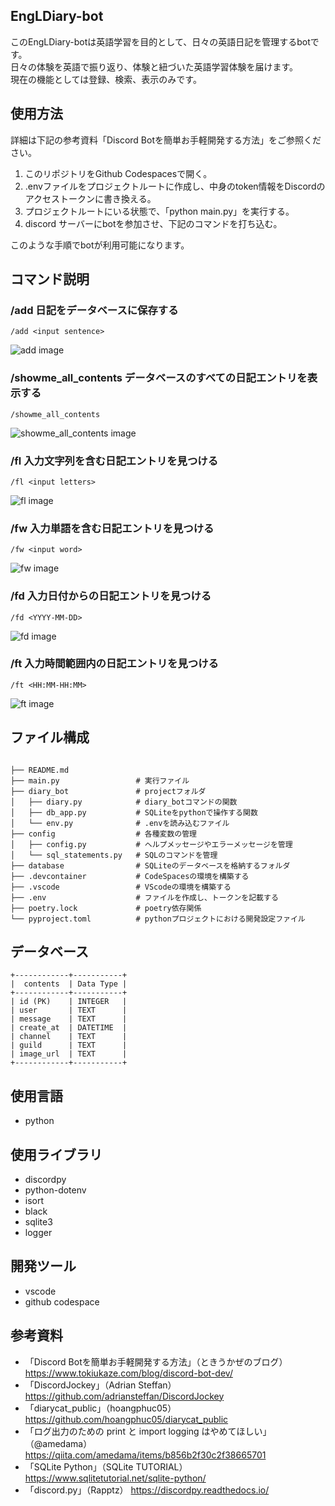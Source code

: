## EngLDiary-bot
このEngLDiary-botは英語学習を目的として、日々の英語日記を管理するbotです。<br>日々の体験を英語で振り返り、体験と紐づいた英語学習体験を届けます。<br>現在の機能としては登録、検索、表示のみです。

## 使用方法
詳細は下記の参考資料「Discord Botを簡単お手軽開発する方法」をご参照ください。<br>
1. このリポジトリをGithub Codespacesで開く。
2. .envファイルをプロジェクトルートに作成し、中身のtoken情報をDiscordのアクセストークンに書き換える。
3. プロジェクトルートにいる状態で、「python main.py」を実行する。
4. discord サーバーにbotを参加させ、下記のコマンドを打ち込む。

このような手順でbotが利用可能になります。

## コマンド説明

### /add 日記をデータベースに保存する
```
/add <input sentence>
```
![add image](https://private-user-images.githubusercontent.com/117506621/340078858-019dfd88-de83-4474-b884-aaacf264e64a.png?jwt=eyJhbGciOiJIUzI1NiIsInR5cCI6IkpXVCJ9.eyJpc3MiOiJnaXRodWIuY29tIiwiYXVkIjoicmF3LmdpdGh1YnVzZXJjb250ZW50LmNvbSIsImtleSI6ImtleTUiLCJleHAiOjE3MTg1Mjg3ODksIm5iZiI6MTcxODUyODQ4OSwicGF0aCI6Ii8xMTc1MDY2MjEvMzQwMDc4ODU4LTAxOWRmZDg4LWRlODMtNDQ3NC1iODg0LWFhYWNmMjY0ZTY0YS5wbmc_WC1BbXotQWxnb3JpdGhtPUFXUzQtSE1BQy1TSEEyNTYmWC1BbXotQ3JlZGVudGlhbD1BS0lBVkNPRFlMU0E1M1BRSzRaQSUyRjIwMjQwNjE2JTJGdXMtZWFzdC0xJTJGczMlMkZhd3M0X3JlcXVlc3QmWC1BbXotRGF0ZT0yMDI0MDYxNlQwOTAxMjlaJlgtQW16LUV4cGlyZXM9MzAwJlgtQW16LVNpZ25hdHVyZT1mOTlkZDhmNjUwNDlhNTYxNTgxNWE3YjQ5M2RkZGJkMTdkMTk3OGJlOWI2OWJlY2JlMzUwZTExYjc4YTY2YmQ1JlgtQW16LVNpZ25lZEhlYWRlcnM9aG9zdCZhY3Rvcl9pZD0wJmtleV9pZD0wJnJlcG9faWQ9MCJ9._ivQNTk2Mk3cuM3-hXi8RByIsZKRic9bb6NzH8qo7ZE)
### /showme_all_contents データベースのすべての日記エントリを表示する
```
/showme_all_contents
```
![showme_all_contents image](https://private-user-images.githubusercontent.com/117506621/340078871-e6663886-9e73-42ed-ae56-646b82f0c396.png?jwt=eyJhbGciOiJIUzI1NiIsInR5cCI6IkpXVCJ9.eyJpc3MiOiJnaXRodWIuY29tIiwiYXVkIjoicmF3LmdpdGh1YnVzZXJjb250ZW50LmNvbSIsImtleSI6ImtleTUiLCJleHAiOjE3MTg1MjkxNjIsIm5iZiI6MTcxODUyODg2MiwicGF0aCI6Ii8xMTc1MDY2MjEvMzQwMDc4ODcxLWU2NjYzODg2LTllNzMtNDJlZC1hZTU2LTY0NmI4MmYwYzM5Ni5wbmc_WC1BbXotQWxnb3JpdGhtPUFXUzQtSE1BQy1TSEEyNTYmWC1BbXotQ3JlZGVudGlhbD1BS0lBVkNPRFlMU0E1M1BRSzRaQSUyRjIwMjQwNjE2JTJGdXMtZWFzdC0xJTJGczMlMkZhd3M0X3JlcXVlc3QmWC1BbXotRGF0ZT0yMDI0MDYxNlQwOTA3NDJaJlgtQW16LUV4cGlyZXM9MzAwJlgtQW16LVNpZ25hdHVyZT1iNDRhNWI3MTJlNDEwY2U5MzM0MDdlZWY0ODQ3NDQ0NWM0ZmQwNDUzZmM2ODg2ZmQ2Yzg4ODMyMTAwY2Y3NTI5JlgtQW16LVNpZ25lZEhlYWRlcnM9aG9zdCZhY3Rvcl9pZD0wJmtleV9pZD0wJnJlcG9faWQ9MCJ9.JpgNnks8r7K3RAO3rHZ1Pi5zOEtKLGcdLpgRc34gFI4)
### /fl 入力文字列を含む日記エントリを見つける
```
/fl <input letters>
```
![fl image](https://private-user-images.githubusercontent.com/117506621/340078877-fcf58e3e-0519-4db1-8c52-cc5a709cc786.png?jwt=eyJhbGciOiJIUzI1NiIsInR5cCI6IkpXVCJ9.eyJpc3MiOiJnaXRodWIuY29tIiwiYXVkIjoicmF3LmdpdGh1YnVzZXJjb250ZW50LmNvbSIsImtleSI6ImtleTUiLCJleHAiOjE3MTg1MjkxNjIsIm5iZiI6MTcxODUyODg2MiwicGF0aCI6Ii8xMTc1MDY2MjEvMzQwMDc4ODc3LWZjZjU4ZTNlLTA1MTktNGRiMS04YzUyLWNjNWE3MDljYzc4Ni5wbmc_WC1BbXotQWxnb3JpdGhtPUFXUzQtSE1BQy1TSEEyNTYmWC1BbXotQ3JlZGVudGlhbD1BS0lBVkNPRFlMU0E1M1BRSzRaQSUyRjIwMjQwNjE2JTJGdXMtZWFzdC0xJTJGczMlMkZhd3M0X3JlcXVlc3QmWC1BbXotRGF0ZT0yMDI0MDYxNlQwOTA3NDJaJlgtQW16LUV4cGlyZXM9MzAwJlgtQW16LVNpZ25hdHVyZT04ODNjNjNjMTM3N2VlNWJkZDYyMGQ3YTJjMDg4ZDY0OTljZDRmOWQwYTA0NjhjNWI2ZTM2MTlhYzAwOTdmY2U0JlgtQW16LVNpZ25lZEhlYWRlcnM9aG9zdCZhY3Rvcl9pZD0wJmtleV9pZD0wJnJlcG9faWQ9MCJ9.qEIJhHpcFatz_gvF943nlwznhaU8drK0Yuvpok-a2Lk)
### /fw 入力単語を含む日記エントリを見つける
```
/fw <input word>
```
![fw image](https://private-user-images.githubusercontent.com/117506621/340078883-38808b5a-0c51-468f-801f-a596648611bd.png?jwt=eyJhbGciOiJIUzI1NiIsInR5cCI6IkpXVCJ9.eyJpc3MiOiJnaXRodWIuY29tIiwiYXVkIjoicmF3LmdpdGh1YnVzZXJjb250ZW50LmNvbSIsImtleSI6ImtleTUiLCJleHAiOjE3MTg1MjkxNjIsIm5iZiI6MTcxODUyODg2MiwicGF0aCI6Ii8xMTc1MDY2MjEvMzQwMDc4ODgzLTM4ODA4YjVhLTBjNTEtNDY4Zi04MDFmLWE1OTY2NDg2MTFiZC5wbmc_WC1BbXotQWxnb3JpdGhtPUFXUzQtSE1BQy1TSEEyNTYmWC1BbXotQ3JlZGVudGlhbD1BS0lBVkNPRFlMU0E1M1BRSzRaQSUyRjIwMjQwNjE2JTJGdXMtZWFzdC0xJTJGczMlMkZhd3M0X3JlcXVlc3QmWC1BbXotRGF0ZT0yMDI0MDYxNlQwOTA3NDJaJlgtQW16LUV4cGlyZXM9MzAwJlgtQW16LVNpZ25hdHVyZT1hODU5ZTcyOWMwZTMwY2Y3MmZlODg0MzM0NzNhZjM2OGVlZmVmZmJmMDAyOTRlMWM1ZTliNGMxZDJlOTBkODBhJlgtQW16LVNpZ25lZEhlYWRlcnM9aG9zdCZhY3Rvcl9pZD0wJmtleV9pZD0wJnJlcG9faWQ9MCJ9.kC6mrSSSaR9PoBQidlhPFx2k2BxP0fMTik-2cVXtcDA)
### /fd 入力日付からの日記エントリを見つける
```
/fd <YYYY-MM-DD>
```
![fd image](https://private-user-images.githubusercontent.com/117506621/340078891-0cff9007-b815-4580-b535-eeb6291bbb0b.png?jwt=eyJhbGciOiJIUzI1NiIsInR5cCI6IkpXVCJ9.eyJpc3MiOiJnaXRodWIuY29tIiwiYXVkIjoicmF3LmdpdGh1YnVzZXJjb250ZW50LmNvbSIsImtleSI6ImtleTUiLCJleHAiOjE3MTg1MjkxNjIsIm5iZiI6MTcxODUyODg2MiwicGF0aCI6Ii8xMTc1MDY2MjEvMzQwMDc4ODkxLTBjZmY5MDA3LWI4MTUtNDU4MC1iNTM1LWVlYjYyOTFiYmIwYi5wbmc_WC1BbXotQWxnb3JpdGhtPUFXUzQtSE1BQy1TSEEyNTYmWC1BbXotQ3JlZGVudGlhbD1BS0lBVkNPRFlMU0E1M1BRSzRaQSUyRjIwMjQwNjE2JTJGdXMtZWFzdC0xJTJGczMlMkZhd3M0X3JlcXVlc3QmWC1BbXotRGF0ZT0yMDI0MDYxNlQwOTA3NDJaJlgtQW16LUV4cGlyZXM9MzAwJlgtQW16LVNpZ25hdHVyZT0yYjhjZDk2ZDQyYjQ2YmI1ZDY2OWQxZGIxZWY1ZDI2N2NhZGQzZmUzMTA3ODU3MTY1ZDEyODdmNzBjMTNjNjhjJlgtQW16LVNpZ25lZEhlYWRlcnM9aG9zdCZhY3Rvcl9pZD0wJmtleV9pZD0wJnJlcG9faWQ9MCJ9.C7eDEIH7wibYY77WNwBIQeZ6FJJTDzUwFy0dW-Rq1xs)
### /ft 入力時間範囲内の日記エントリを見つける
```
/ft <HH:MM-HH:MM>
```
![ft image](https://private-user-images.githubusercontent.com/117506621/340078895-bc3cde3b-66d9-4abe-b1d2-3225db9a944a.png?jwt=eyJhbGciOiJIUzI1NiIsInR5cCI6IkpXVCJ9.eyJpc3MiOiJnaXRodWIuY29tIiwiYXVkIjoicmF3LmdpdGh1YnVzZXJjb250ZW50LmNvbSIsImtleSI6ImtleTUiLCJleHAiOjE3MTg1Mjg3ODksIm5iZiI6MTcxODUyODQ4OSwicGF0aCI6Ii8xMTc1MDY2MjEvMzQwMDc4ODk1LWJjM2NkZTNiLTY2ZDktNGFiZS1iMWQyLTMyMjVkYjlhOTQ0YS5wbmc_WC1BbXotQWxnb3JpdGhtPUFXUzQtSE1BQy1TSEEyNTYmWC1BbXotQ3JlZGVudGlhbD1BS0lBVkNPRFlMU0E1M1BRSzRaQSUyRjIwMjQwNjE2JTJGdXMtZWFzdC0xJTJGczMlMkZhd3M0X3JlcXVlc3QmWC1BbXotRGF0ZT0yMDI0MDYxNlQwOTAxMjlaJlgtQW16LUV4cGlyZXM9MzAwJlgtQW16LVNpZ25hdHVyZT03NmE3NzljNWZkYjQ3YzhjNTg0Y2YzYmY0YTBkYWY0YjI5NzgxYzZhNjlmMTZiODRjOWZkOGUzNThhYjYwM2VhJlgtQW16LVNpZ25lZEhlYWRlcnM9aG9zdCZhY3Rvcl9pZD0wJmtleV9pZD0wJnJlcG9faWQ9MCJ9.jn8k8UAxbsezfF8C-DgFKgS-NHlQKGSvmR_kqzgPL5I)
## ファイル構成
```

├── README.md
├── main.py                 # 実行ファイル
├── diary_bot               # projectフォルダ
│   ├── diary.py            # diary_botコマンドの関数
│   ├── db_app.py           # SQLiteをpythonで操作する関数
│   └── env.py              # .envを読み込むファイル
├── config                  # 各種変数の管理
│   ├── config.py           # ヘルプメッセージやエラーメッセージを管理
│   └── sql_statements.py   # SQLのコマンドを管理
├── database                # SQLiteのデータベースを格納するフォルダ
├── .devcontainer           # CodeSpacesの環境を構築する
├── .vscode                 # VScodeの環境を構築する        
├── .env                    # ファイルを作成し、トークンを記載する
├── poetry.lock             # poetry依存関係
└── pyproject.toml          # pythonプロジェクトにおける開発設定ファイル

```

## データベース

```
+------------+-----------+
|  contents  | Data Type |
+------------+-----------+
| id (PK)    | INTEGER   |
| user       | TEXT      |
| message    | TEXT      |
| create_at  | DATETIME  |
| channel    | TEXT      |
| guild      | TEXT      |
| image_url  | TEXT      |
+------------+-----------+
```

## 使用言語
- python

## 使用ライブラリ
- discordpy
- python-dotenv
- isort
- black
- sqlite3
- logger

## 開発ツール
- vscode
- github codespace

## 参考資料
- 「Discord Botを簡単お手軽開発する方法」（ときうかぜのブログ）
    https://www.tokiukaze.com/blog/discord-bot-dev/
- 「DiscordJockey」（Adrian Steffan）
    https://github.com/adriansteffan/DiscordJockey
- 「diarycat_public」（hoangphuc05）
    https://github.com/hoangphuc05/diarycat_public
- 「ログ出力のための print と import logging はやめてほしい」（@amedama）
    https://qiita.com/amedama/items/b856b2f30c2f38665701
- 「SQLite Python」（SQLite TUTORIAL）
    https://www.sqlitetutorial.net/sqlite-python/
- 「discord.py」（Rapptz）
    https://discordpy.readthedocs.io/
